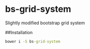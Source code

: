 # bs-grid-system
Slightly modified bootstrap grid system

##Installation
```cmd
bower i -S bs-grid-system
```
